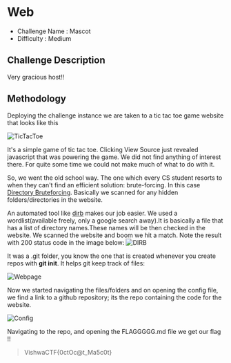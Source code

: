 # Web
- Challenge Name : Mascot
- Difficulty :  Medium

## Challenge Description
Very gracious host!!


## Methodology
Deploying the challenge instance we are taken to a tic tac toe game website that looks like this

![TicTacToe](https://klsgit-wgcs.github.io/VishwaCTF-2023/writeups/web/assets/tic_tac_toe_ss.PNG)

It's a simple game of tic tac toe. Clicking View Source just revealed javascript that was powering the game. We did not find anything of interest there. For quite some time we could not make much of what to do with it.

So, we went the old school way. The one which every CS student resorts to when they can't find an efficient solution: brute-forcing. In this case [Directory Bruteforcing](https://www.makeuseof.com/what-is-directory-bursting/). Basically we scanned for any hidden folders/directories in the website.

An automated tool like [dirb](https://www.kali.org/tools/dirb/) makes our job easier. We
used a wordlist(available freely, only a google search away).It is basically a file that has a list of directory names.These names will be then checked in the website. We scanned the website and boom we hit a match.
Note the result with 200 status code in the image below:
![DIRB](https://klsgit-wgcs.github.io/VishwaCTF-2023/writeups/web/assets/dirb_ss.PNG)

It was a .git folder, you know the one that is created whenever you create repos with **git init**. It helps git keep track of files:

![Webpage](https://klsgit-wgcs.github.io/VishwaCTF-2023/writeups/web/assets/webpage_ss.PNG)

Now we started navigating the files/folders and on opening the config file, we find a link to a github repository; its the repo containing the code for the website.

![Config](https://klsgit-wgcs.github.io/VishwaCTF-2023/writeups/web/assets/config_ss.PNG)

Navigating to the repo, and opening the FLAGGGGG.md file we get our flag !!

> VishwaCTF{0ctOc@t_Ma5c0t}
